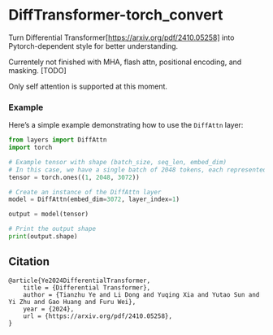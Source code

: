 # DiffTransformer-torch_convert

Turn Differential Transformer[https://arxiv.org/pdf/2410.05258] into Pytorch-dependent style for better understanding.

Currentely not finished with MHA, flash attn, positional encoding, and masking. [TODO]

Only self attention is supported at this moment.

### Example

Here’s a simple example demonstrating how to use the `DiffAttn` layer:

```python
from layers import DiffAttn
import torch

# Example tensor with shape (batch_size, seq_len, embed_dim)
# In this case, we have a single batch of 2048 tokens, each represented by a 3072-dimensional embedding
tensor = torch.ones((1, 2048, 3072))

# Create an instance of the DiffAttn layer
model = DiffAttn(embed_dim=3072, layer_index=1)

output = model(tensor)

# Print the output shape
print(output.shape)
```

## Citation

    @article{Ye2024DifferentialTransformer,
        title = {Differential Transformer},
        author = {Tianzhu Ye and Li Dong and Yuqing Xia and Yutao Sun and Yi Zhu and Gao Huang and Furu Wei},
        year = {2024},
        url = {https://arxiv.org/pdf/2410.05258},
    }
